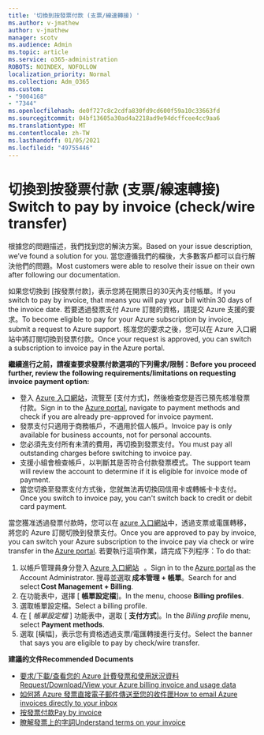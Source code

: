 ```yaml
---
title: '切換到按發票付款 (支票/線速轉接) '
ms.author: v-jmathew
author: v-jmathew
manager: scotv
ms.audience: Admin
ms.topic: article
ms.service: o365-administration
ROBOTS: NOINDEX, NOFOLLOW
localization_priority: Normal
ms.collection: Adm_O365
ms.custom:
- "9004168"
- "7344"
ms.openlocfilehash: de0f727c8c2cdfa830fd9cd600f59a10c33663fd
ms.sourcegitcommit: 04bf13605a30ad4a2218ad9e94dcffcee4cc9aa6
ms.translationtype: MT
ms.contentlocale: zh-TW
ms.lasthandoff: 01/05/2021
ms.locfileid: "49755446"
---
```

# <a name="switch-to-pay-by-invoice-checkwire-transfer"></a><span data-ttu-id="32f0e-102">切換到按發票付款 (支票/線速轉接) </span><span class="sxs-lookup"><span data-stu-id="32f0e-102">Switch to pay by invoice (check/wire transfer)</span></span>

<span data-ttu-id="32f0e-103">根據您的問題描述，我們找到您的解決方案。</span><span class="sxs-lookup"><span data-stu-id="32f0e-103">Based on your issue description, we’ve found a solution for you.</span></span> <span data-ttu-id="32f0e-104">當您遵循我們的檔後，大多數客戶都可以自行解決他們的問題。</span><span class="sxs-lookup"><span data-stu-id="32f0e-104">Most customers were able to resolve their issue on their own after following our documentation.</span></span>

<span data-ttu-id="32f0e-105">如果您切換到 [按發票付款]，表示您將在開票日的30天內支付帳單。</span><span class="sxs-lookup"><span data-stu-id="32f0e-105">If you switch to pay by invoice, that means you will pay your bill within 30 days of the invoice date.</span></span> <span data-ttu-id="32f0e-106">若要透過發票支付 Azure 訂閱的資格，請提交 Azure 支援的要求。</span><span class="sxs-lookup"><span data-stu-id="32f0e-106">To become eligible to pay for your Azure subscription by invoice, submit a request to Azure support.</span></span> <span data-ttu-id="32f0e-107">核准您的要求之後，您可以在 Azure 入口網站中將訂閱切換到發票付款。</span><span class="sxs-lookup"><span data-stu-id="32f0e-107">Once your request is approved, you can switch a subscription to invoice pay in the Azure portal.</span></span>

<span data-ttu-id="32f0e-108">**繼續進行之前，請複查要求發票付款選項的下列需求/限制：**</span><span class="sxs-lookup"><span data-stu-id="32f0e-108">**Before you proceed further, review the following requirements/limitations on requesting invoice payment option:**</span></span>

- <span data-ttu-id="32f0e-109">登入 [Azure 入口網站](https://portal.azure.com/)，流覽至 [支付方式]，然後檢查您是否已預先核准發票付款。</span><span class="sxs-lookup"><span data-stu-id="32f0e-109">Sign in to the [Azure portal](https://portal.azure.com/), navigate to payment methods and check if you are already pre-approved for invoice payment.</span></span>
- <span data-ttu-id="32f0e-110">發票支付只適用于商務帳戶，不適用於個人帳戶。</span><span class="sxs-lookup"><span data-stu-id="32f0e-110">Invoice pay is only available for business accounts, not for personal accounts.</span></span>
- <span data-ttu-id="32f0e-111">您必須先支付所有未清的費用，再切換到發票支付。</span><span class="sxs-lookup"><span data-stu-id="32f0e-111">You must pay all outstanding charges before switching to invoice pay.</span></span>
- <span data-ttu-id="32f0e-112">支援小組會檢查帳戶，以判斷其是否符合付款發票模式。</span><span class="sxs-lookup"><span data-stu-id="32f0e-112">The support team will review the account to determine if it is eligible for invoice mode of payment.</span></span>
- <span data-ttu-id="32f0e-113">當您切換至發票支付方式後，您就無法再切換回信用卡或轉帳卡卡支付。</span><span class="sxs-lookup"><span data-stu-id="32f0e-113">Once you switch to invoice pay, you can't switch back to credit or debit card payment.</span></span>

<span data-ttu-id="32f0e-114">當您獲准透過發票付款時，您可以在 [azure 入口網站](https://portal.azure.com/)中，透過支票或電匯轉移，將您的 Azure 訂閱切換到發票支付。</span><span class="sxs-lookup"><span data-stu-id="32f0e-114">Once you are approved to pay by invoice, you can switch your Azure subscription to the invoice pay via check or wire transfer in the [Azure portal](https://portal.azure.com/).</span></span>
<span data-ttu-id="32f0e-115">若要執行這項作業，請完成下列程序：</span><span class="sxs-lookup"><span data-stu-id="32f0e-115">To do that:</span></span>

1. <span data-ttu-id="32f0e-116">以帳戶管理員身分登入 [Azure 入口網站](https://portal.azure.com/)   。</span><span class="sxs-lookup"><span data-stu-id="32f0e-116">Sign in to the [Azure portal](https://portal.azure.com/) as the Account Administrator.</span></span> <span data-ttu-id="32f0e-117">搜尋並選取 **成本管理 + 帳單**。</span><span class="sxs-lookup"><span data-stu-id="32f0e-117">Search for and select **Cost Management + Billing**.</span></span>
2. <span data-ttu-id="32f0e-118">在功能表中，選擇 [ **帳單設定檔**]。</span><span class="sxs-lookup"><span data-stu-id="32f0e-118">In the menu, choose **Billing profiles**.</span></span>
3. <span data-ttu-id="32f0e-119">選取帳單設定檔。</span><span class="sxs-lookup"><span data-stu-id="32f0e-119">Select a billing profile.</span></span>
4. <span data-ttu-id="32f0e-120">在 [ *帳單設定檔* ] 功能表中，選取 [ **支付方式**]。</span><span class="sxs-lookup"><span data-stu-id="32f0e-120">In the *Billing profile* menu, select **Payment methods**.</span></span>
5. <span data-ttu-id="32f0e-121">選取 [橫幅]，表示您有資格透過支票/電匯轉接進行支付。</span><span class="sxs-lookup"><span data-stu-id="32f0e-121">Select the banner that says you are eligible to pay by check/wire transfer.</span></span>

<span data-ttu-id="32f0e-122">**建議的文件**</span><span class="sxs-lookup"><span data-stu-id="32f0e-122">**Recommended Documents**</span></span>

- [<span data-ttu-id="32f0e-123">要求/下載/查看您的 Azure 計費發票和使用狀況資料</span><span class="sxs-lookup"><span data-stu-id="32f0e-123">Request/Download/View your Azure billing invoice and usage data</span></span>](https://docs.microsoft.com/azure/billing/billing-download-azure-invoice-daily-usage-date)
- [<span data-ttu-id="32f0e-124">如何將 Azure 發票直接電子郵件傳送至您的收件匣</span><span class="sxs-lookup"><span data-stu-id="32f0e-124">How to email Azure invoices directly to your inbox</span></span>](https://docs.microsoft.com/azure/billing/billing-download-azure-invoice-daily-usage-date)
- [<span data-ttu-id="32f0e-125">按發票付款</span><span class="sxs-lookup"><span data-stu-id="32f0e-125">Pay by invoice</span></span>](https://docs.microsoft.com/azure/billing/billing-how-to-pay-by-invoice)
- [<span data-ttu-id="32f0e-126">瞭解發票上的字詞</span><span class="sxs-lookup"><span data-stu-id="32f0e-126">Understand terms on your invoice</span></span>](https://docs.microsoft.com/azure/billing/billing-understand-your-invoice)

